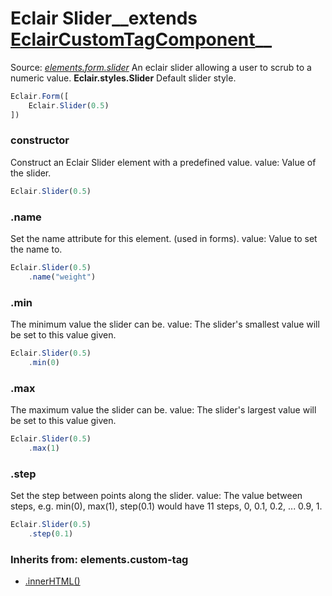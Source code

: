 # Eclair Slider__extends [EclairCustomTagComponent](https://github.com/SamGarlick/Eclair/tree/main/docs/elements/custom-tag.md)__<br/>

Source: [_elements.form.slider_](https://github.com/SamGarlick/Eclair/tree/main/src/elements/form/slider.js)
An eclair slider allowing a user to scrub to a numeric value.
**Eclair.styles.Slider**  Default slider style.
```javascript
Eclair.Form([
    Eclair.Slider(0.5)
])
```
### constructor
Construct an Eclair Slider element with a predefined value.
value: Value of the slider.
```javascript
Eclair.Slider(0.5)
```
### .name
Set the name attribute for this element. (used in forms).
value: Value to set the name to.
```javascript
Eclair.Slider(0.5)
    .name("weight")
```
### .min
The minimum value the slider can be.
value: The slider's smallest value will be set to this value given.
```javascript
Eclair.Slider(0.5)
    .min(0)
```
### .max
The maximum value the slider can be.
value: The slider's largest value will be set to this value given.
```javascript
Eclair.Slider(0.5)
    .max(1)
```
### .step
Set the step between points along the slider.
value: The value between steps, e.g. min(0), max(1), step(0.1) would have 11 steps, 0, 0.1, 0.2, ... 0.9, 1.
```javascript
Eclair.Slider(0.5)
    .step(0.1)
```

### Inherits from: elements.custom-tag
 - [.innerHTML()](https://github.com/SamGarlick/Eclair/tree/main/docs/elements/custom-tag.md#innerHTML)